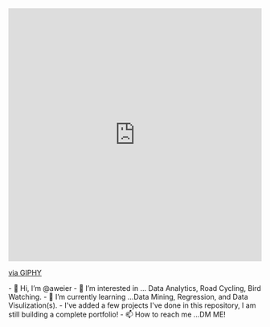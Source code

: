 <div style="width:100%;height:0;padding-bottom:100%;position:relative;"><iframe src="https://giphy.com/embed/YPJ5gi3MZzSjhtQTIk" width="100%" height="100%" style="position:absolute" frameBorder="0" class="giphy-embed" allowFullScreen></iframe></div><p><a href="https://giphy.com/stickers/developer-engineer-programmer-YPJ5gi3MZzSjhtQTIk">via GIPHY</a></p>
- 👋 Hi, I’m @aweier
- 👀 I’m interested in ... Data Analytics, Road Cycling, Bird Watching.
- 🌱 I’m currently learning ...Data Mining, Regression, and Data Visulization(s). 
-  I've added a few projects I've done in this repository, I am still building a complete portfolio!
- 📫 How to reach me ...DM ME!
  
<!---
aweier/aweier is a ✨ special ✨ repository because its `README.md` (this file) appears on your GitHub profile.
You can click the Preview link to take a look at your changes.
--->
